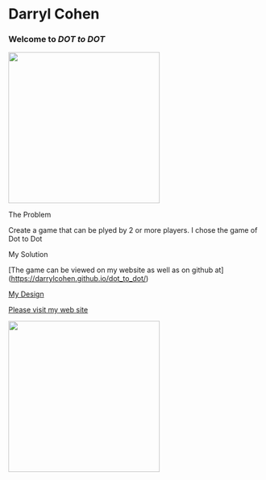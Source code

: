 Darryl Cohen
============

### **Welcome to _DOT to DOT_**

<img src=https://ibin.co/3a58UgVskC6U.jpg width="300">

The Problem

Create a game that can be plyed by 2 or more players. I chose the game of Dot to Dot

My Solution

[The game can be viewed on my website as well as on github at] (https://darrylcohen.github.io/dot_to_dot/)

[My Design](https://github.com/darrylcohen/dot_to_dot/blob/master/design.pdf)

[Please visit my web site](https://www.darrylcohen.com.au)

<a href="https://www.darrylcohen.com.au"> <img src=https://i.imgur.com/kbAnu4b.jpg width="300"></a>
